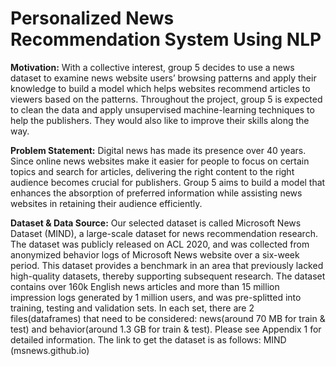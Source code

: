 # Personalized News Recommendation System Using NLP
**Motivation:**
With a collective interest, group 5 decides to use a news dataset to examine news website users’ browsing patterns and apply their knowledge to build a model which helps websites recommend articles to viewers based on the patterns. Throughout the project, group 5 is expected to clean the data and apply unsupervised machine-learning techniques to help the publishers. They would also like to improve their skills along the way. 

**Problem Statement:**
Digital news has made its presence over 40 years. Since online news websites make it easier for people to focus on certain topics and search for articles, delivering the right content to the right audience becomes crucial for publishers. Group 5 aims to build a model that enhances the absorption of preferred information while assisting news websites in retaining their audience efficiently. 


**Dataset & Data Source:**
Our selected dataset is called Microsoft News Dataset (MIND), a large-scale dataset for news recommendation research. The dataset was publicly released on ACL 2020, and was collected from anonymized behavior logs of Microsoft News website over a six-week period. This dataset provides a benchmark in an area that previously lacked high-quality datasets, thereby supporting subsequent research. 
The dataset contains over 160k English news articles and more than 15 million impression logs generated by 1 million users, and was pre-splitted into training, testing and validation sets. In each set, there are 2 files(dataframes) that need to be considered: news(around 70 MB for train & test) and behavior(around 1.3 GB for train & test). Please see Appendix 1 for detailed information.
The link to get the dataset is as follows: MIND (msnews.github.io)
